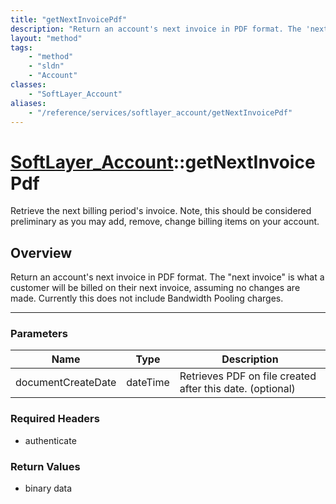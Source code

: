```yaml
---
title: "getNextInvoicePdf"
description: "Return an account's next invoice in PDF format. The 'next invoice' is what a customer will be billed on their next invoi... "
layout: "method"
tags:
    - "method"
    - "sldn"
    - "Account"
classes:
    - "SoftLayer_Account"
aliases:
    - "/reference/services/softlayer_account/getNextInvoicePdf"
---
```

# [SoftLayer_Account](/reference/services/SoftLayer_Account)::getNextInvoicePdf


Retrieve the next billing period's invoice. Note, this should be considered preliminary as you may add, remove, change billing items on your account.


## Overview 
Return an account's next invoice in PDF format. The "next invoice" is what a customer will be billed on their next invoice, assuming no changes are made. Currently this does not include Bandwidth Pooling charges.

-----

### Parameters 
|Name | Type | Description |
| --- | --- | --- |
|documentCreateDate| dateTime| Retrieves PDF on file created after this date. (optional)|


### Required Headers
* authenticate


### Return Values
* binary data




